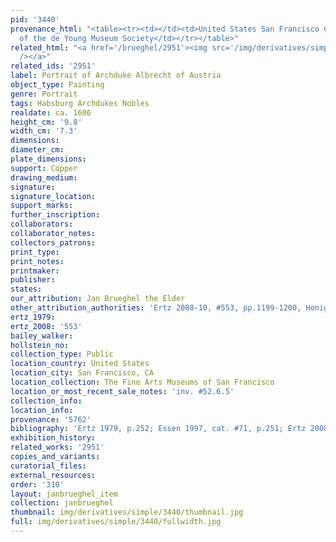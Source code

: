 ```yaml
---
pid: '3440'
provenance_html: "<table><tr><td></td><td>United States San Francisco CA</td><td>Gift
  of the de Young Museum Society</td></tr></table>"
related_html: "<a href='/brueghel/2951'><img src='/img/derivatives/simple/2951/thumbnail.jpg'
  /></a>"
related_ids: '2951'
label: Portrait of Archduke Albrecht of Austria
object_type: Painting
genre: Portrait
tags: Habsburg Archdukes Nobles
realdate: ca. 1606
height_cm: '9.8'
width_cm: '7.3'
dimensions:
diameter_cm:
plate_dimensions:
support: Copper
drawing_medium:
signature:
signature_location:
support_marks:
further_inscription:
collaborators:
collaborator_notes:
collectors_patrons:
print_type:
print_notes:
printmaker:
publisher:
states:
our_attribution: Jan Brueghel the Elder
other_attribution_authorities: 'Ertz 2008-10, #553, pp.1199-1200, Honig database'
ertz_1979:
ertz_2008: '553'
bailey_walker:
hollstein_no:
collection_type: Public
location_country: United States
location_city: San Francisco, CA
location_collection: The Fine Arts Museums of San Francisco
location_or_most_recent_sale_notes: 'inv. #52.6.5'
collection_info:
location_info:
provenance: '5762'
bibliography: 'Ertz 1979, p.252; Essen 1997, cat. #71, p.251; Ertz 2008-10, cat. #553'
exhibition_history:
related_works: '2951'
copies_and_variants:
curatorial_files:
external_resources:
order: '310'
layout: janbrueghel_item
collection: janbrueghel
thumbnail: img/derivatives/simple/3440/thumbnail.jpg
full: img/derivatives/simple/3440/fullwidth.jpg
---
```

